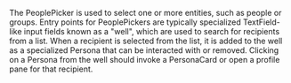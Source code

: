 The PeoplePicker is used to select one or more entities, such as people or groups. Entry points for PeoplePickers are typically specialized TextField-like input fields known as a "well", which are used to search for recipients from a list. When a recipient is selected from the list, it is added to the well as a specialized Persona that can be interacted with or removed. Clicking on a Persona from the well should invoke a PersonaCard or open a profile pane for that recipient.